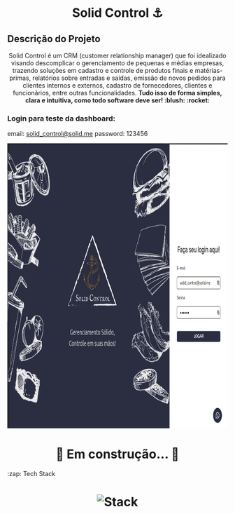 <h1 align="center"> Solid Control ⚓  </h1>

<h2> Descrição do Projeto </h2>
<p align="center">Solid Control é um CRM (customer relationship manager) que foi idealizado visando descomplicar o gerenciamento de pequenas e médias empresas, trazendo soluções em cadastro e controle de produtos finais e matérias-primas, relatórios sobre entradas e saídas, emissão de novos pedidos para clientes internos e externos, cadastro de fornecedores, clientes e funcionãrios, entre outras funcionalidades. <strong>Tudo isso de forma simples, clara e intuitiva, como todo software deve ser! :blush: :rocket:</strong></p>

### Login para teste da dashboard:
email: solid_control@solid.me
password: 123456

<img src="./src/assets/image/solid__control__login.png" alt="Stack" height="650" width="900px">

<h1 align="center"> 
	🚧  Em construção...  🚧
</h1>
 :zap: Tech Stack
<h1 align="center">
  <img src="https://www.cloudways.com/blog/wp-content/uploads/20-Best-Web-Design-Tools-for-Design-Agencies.jpg" alt="Stack" height="650" width="900px">
  <br>
</h1>

